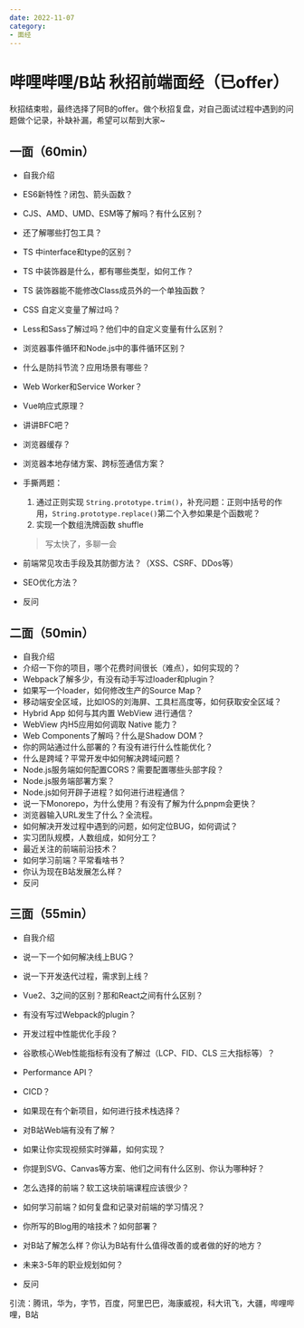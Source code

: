 ```yaml
---
date: 2022-11-07
category:
- 面经
---
```


# 哔哩哔哩/B站 秋招前端面经（已offer）

秋招结束啦，最终选择了阿B的offer。做个秋招复盘，对自己面试过程中遇到的问题做个记录，补缺补漏，希望可以帮到大家~

## 一面（60min）

- 自我介绍
- ES6新特性？闭包、箭头函数？
- CJS、AMD、UMD、ESM等了解吗？有什么区别？
- 还了解哪些打包工具？
- TS 中interface和type的区别？
- TS 中装饰器是什么，都有哪些类型，如何工作？
- TS 装饰器能不能修改Class成员外的一个单独函数？
- CSS 自定义变量了解过吗？
- Less和Sass了解过吗？他们中的自定义变量有什么区别？
- 浏览器事件循环和Node.js中的事件循环区别？
- 什么是防抖节流？应用场景有哪些？
- Web Worker和Service Worker？
- Vue响应式原理？
- 讲讲BFC吧？
- 浏览器缓存？
- 浏览器本地存储方案、跨标签通信方案？
- 手撕两题：
  1. 通过正则实现 `String.prototype.trim()`，补充问题：正则中括号的作用，`String.prototype.replace()`第二个入参如果是个函数呢？
  2. 实现一个数组洗牌函数 shuffle

  > 写太快了，多聊一会
- 前端常见攻击手段及其防御方法？（XSS、CSRF、DDos等）
- SEO优化方法？
- 反问

## 二面（50min）

- 自我介绍
- 介绍一下你的项目，哪个花费时间很长（难点），如何实现的？
- Webpack了解多少，有没有动手写过loader和plugin？
- 如果写一个loader，如何修改生产的Source Map？
- 移动端安全区域，比如IOS的刘海屏、工具栏高度等，如何获取安全区域？
- Hybrid App 如何与其内置 WebView 进行通信？
- WebView 内H5应用如何调取 Native 能力？
- Web Components了解吗？什么是Shadow DOM？
- 你的网站通过什么部署的？有没有进行什么性能优化？
- 什么是跨域？平常开发中如何解决跨域问题？
- Node.js服务端如何配置CORS？需要配置哪些头部字段？
- Node.js服务端部署方案？
- Node.js如何开辟子进程？如何进行进程通信？
- 说一下Monorepo，为什么使用？有没有了解为什么pnpm会更快？
- 浏览器输入URL发生了什么？全流程。
- 如何解决开发过程中遇到的问题，如何定位BUG，如何调试？
- 实习团队规模，人数组成，如何分工？
- 最近关注的前端前沿技术？
- 如何学习前端？平常看啥书？
- 你认为现在B站发展怎么样？
- 反问

## 三面（55min）

- 自我介绍

- 说一下一个如何解决线上BUG？
- 说一下开发迭代过程，需求到上线？
- Vue2、3之间的区别？那和React之间有什么区别？
- 有没有写过Webpack的plugin？
- 开发过程中性能优化手段？
- 谷歌核心Web性能指标有没有了解过（LCP、FID、CLS 三大指标等）？
- Performance API？
- CICD？
- 如果现在有个新项目，如何进行技术栈选择？
- 对B站Web端有没有了解？
- 如果让你实现视频实时弹幕，如何实现？
- 你提到SVG、Canvas等方案、他们之间有什么区别、你认为哪种好？
- 怎么选择的前端？软工这块前端课程应该很少？
- 如何学习前端？如何复盘和记录对前端的学习情况？
- 你所写的Blog用的啥技术？如何部署？
- 对B站了解怎么样？你认为B站有什么值得改善的或者做的好的地方？
- 未来3-5年的职业规划如何？
- 反问



引流：腾讯，华为，字节，百度，阿里巴巴，海康威视，科大讯飞，大疆，哔哩哔哩，B站
